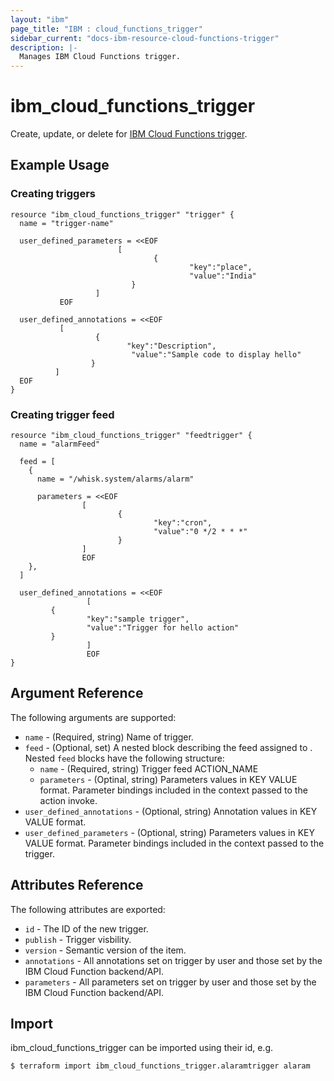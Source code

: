 ```yaml
---
layout: "ibm"
page_title: "IBM : cloud_functions_trigger"
sidebar_current: "docs-ibm-resource-cloud-functions-trigger"
description: |-
  Manages IBM Cloud Functions trigger.
---
```


# ibm\_cloud_functions_trigger

Create, update, or delete for [IBM Cloud Functions trigger](https://console.bluemix.net/docs/openwhisk/openwhisk_triggers_rules.html#openwhisk_triggers).

## Example Usage

### Creating triggers

```hcl
resource "ibm_cloud_functions_trigger" "trigger" {
  name = "trigger-name"

  user_defined_parameters = <<EOF
                        [
                                {
                                        "key":"place",
                                        "value":"India"
                           }
                   ]
           EOF

  user_defined_annotations = <<EOF
           [
                   {
                          "key":"Description",
                           "value":"Sample code to display hello"
                  }
          ]
  EOF
}
```

### Creating trigger feed
```hcl
resource "ibm_cloud_functions_trigger" "feedtrigger" {
  name = "alarmFeed"

  feed = [
    {
      name = "/whisk.system/alarms/alarm"

      parameters = <<EOF
                [
                        {
                                "key":"cron",
                                "value":"0 */2 * * *"
                        }
                ]
                EOF
    },
  ]

  user_defined_annotations = <<EOF
                 [
         {
                 "key":"sample trigger",
                 "value":"Trigger for hello action"
         }
                 ]
                 EOF
}
```


## Argument Reference

The following arguments are supported:

* `name` - (Required, string) Name of trigger.
* `feed` - (Optional, set) A nested block describing the feed assigned to . Nested `feed` blocks have   the following structure:
    * `name` - (Required, string) Trigger feed ACTION_NAME
    * `parameters` - (Optinal, string) Parameters values in KEY VALUE format. Parameter bindings included in the context passed to the action invoke.
* `user_defined_annotations` - (Optional, string) Annotation values in KEY VALUE format.
* `user_defined_parameters` - (Optional, string) Parameters values in KEY VALUE format. Parameter bindings included in the context passed to the trigger.

## Attributes Reference

The following attributes are exported:

* `id` - The ID of the new trigger.
* `publish` - Trigger visbility.
* `version` - Semantic version of the item.
* `annotations` -  All annotations set on trigger by user and those set by the IBM Cloud Function backend/API.
* `parameters` - All parameters set on trigger by user and those set by the IBM Cloud Function backend/API.

## Import

ibm_cloud_functions_trigger can be imported using their id, e.g.

```
$ terraform import ibm_cloud_functions_trigger.alaramtrigger alaram

```
